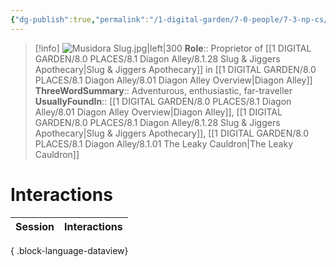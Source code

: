 ```yaml
---
{"dg-publish":true,"permalink":"/1-digital-garden/7-0-people/7-3-np-cs/musidora-slugg/","tags":["#person","diagon-alley","diagon-alley-resident","shopkeeper"]}
---
```


>[!info] 
>![Musidora Slug.jpg|left|300](/img/user/1%20DIGITAL%20GARDEN/7.0%20PEOPLE/7.3%20NPCs/Headshots/Musidora%20Slug.jpg)
>**Role**:: Proprietor of [[1 DIGITAL GARDEN/8.0 PLACES/8.1 Diagon Alley/8.1.28 Slug & Jiggers Apothecary\|Slug & Jiggers Apothecary]] in [[1 DIGITAL GARDEN/8.0 PLACES/8.1 Diagon Alley/8.01 Diagon Alley Overview\|Diagon Alley]]
>**ThreeWordSummary**:: Adventurous, enthusiastic, far-traveller
>**UsuallyFoundIn**:: [[1 DIGITAL GARDEN/8.0 PLACES/8.1 Diagon Alley/8.01 Diagon Alley Overview\|Diagon Alley]], [[1 DIGITAL GARDEN/8.0 PLACES/8.1 Diagon Alley/8.1.28 Slug & Jiggers Apothecary\|Slug & Jiggers Apothecary]], [[1 DIGITAL GARDEN/8.0 PLACES/8.1 Diagon Alley/8.1.01 The Leaky Cauldron\|The Leaky Cauldron]]

# Interactions

| Session | Interactions |
| ------- | ------------ |

{ .block-language-dataview}
